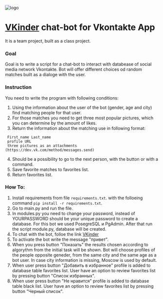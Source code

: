 <img  src="https://cdn.glitch.global/5045ed4d-89cd-4f64-80ba-25a2c76b94b7/bot.png?v=1651674003202"  alt="logo">

# [VKinder](https://vk.com/public213024441 "Сообщество VKinder") chat-bot for Vkontakte App

It is a team project, built as a class project.

### Goal

Goal is to write a script for a chat-bot to interact with databease of social media network Vkontakte. 
Bot will offer different choices od random matches built as a dialoge with the user.

### Instruction

You need to write the program with following conditions:
1. Using the information about the user of the bot (gender, age and city) find matching people for that user.
2. For those matches you need to get three most popular pictures, which you can determine by the amount of likes.
3. Return the information about the matching use in following format:

```
 First_name Last_name
 profile URL
 three pictures as an attachments (https://dev.vk.com/method/messages.send)
```

4. Should be a possibility to go to the next person, with the button or with a command.
5. Save favorite matches to favorites list.
6. Return favorites list.

 ### How To:

1. Install requirements from file `requirements.txt`. with the folloeing command `pip install -r requirements.txt`.
2. Go to main.py and run the file.
3. In modules.py you need to change your password, instead of YOURPASSWORD should be your unique password to create a database. 
For this bot we used PosеgreSQL и PgAdmin. After that run the script module.py, database will be created.
5. To chat with the bot, folloe the link [VKinder](https://vk.com/im?media=&sel=-213024441&v=)
6. To activate the bot write the message "привет".
7. When you press button "Показать" the results chosen according to algorythm from the initial task will be shown. Bot will choose profiles of the people opposite geneder, from the same city and the same age as a bot user. In case city information is missing, Moscow is used by default.
7. When user press button "Добавить в избранное" profile is added to database table favorites list. User have an option to review favorites list by pressing button "Список избранных".
8.  When user press button "Не нравится" profile is added to database table black list. User have an option to review favorites list by pressing button "Черный список".


